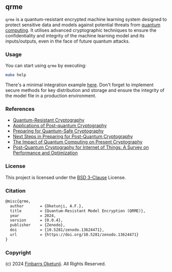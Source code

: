 ## qrme

`qrme` is a quantum-resistant encrypted machine learning system designed to protect sensitive data and models against potential threats from [quantum computing](https://en.wikipedia.org/wiki/Quantum_computing). It utilises advanced cryptographic techniques to ensure the confidentiality and integrity of the machine learning model and its inputs/outputs, even in the face of future quantum attacks.


### Usage

You can start using `qrme` by executing:

```sh
make help
```

There's a minimal integration example [here](./create_sample_model.c). Don't forget to implement secure methods for key distribution and storage and ensure the integrity of the model file in a production environment.

### References

+ [Quantum-Resistant Cryptography](https://arxiv.org/abs/2112.00399)
+ [Applications of Post-quantum Cryptography](https://arxiv.org/abs/2406.13258)
+ [Preparing for Quantum-Safe Cryptography](https://www.ncsc.gov.uk/whitepaper/preparing-for-quantum-safe-cryptography)
+ [Next Steps in Preparing for Post-Quantum Cryptography](https://www.ncsc.gov.uk/whitepaper/next-steps-preparing-for-post-quantum-cryptography)
+ [The Impact of Quantum Computing on Present Cryptography](https://arxiv.org/abs/1804.00200)
+ [Post-Quantum Cryptography for Internet of Things: A Survey on Performance and Optimization](https://arxiv.org/abs/2401.17538)

### License

This project is licensed under the [BSD 3-Clause](LICENSE) License.

### Citation

```tex
@misc{qrme,
  author       = {Oketunji, A.F.},
  title        = {Quantum-Resistant Model Encryption (QRME)},
  year         = 2024,
  version      = {0.0.4},
  publisher    = {Zenodo},
  doi          = {10.5281/zenodo.13624471},
  url          = {https://doi.org/10.5281/zenodo.13624471}
}
```

### Copyright

(c) 2024 [Finbarrs Oketunji](https://finbarrs.eu). All Rights Reserved.
